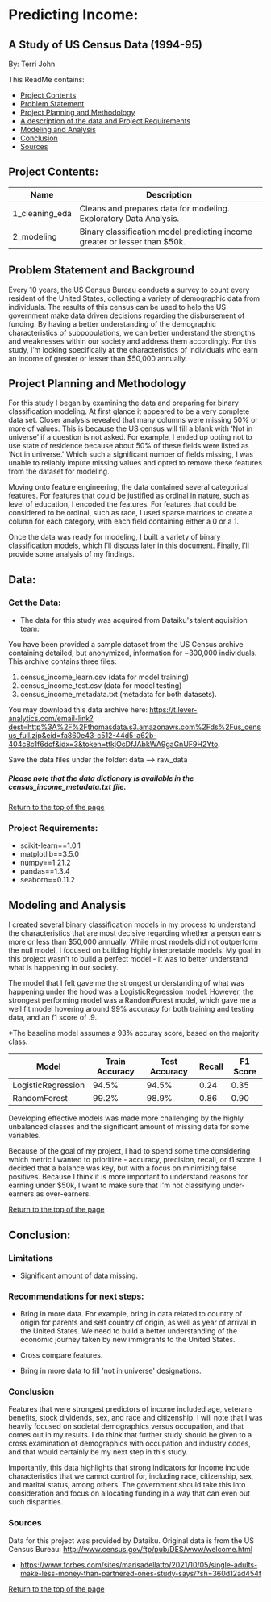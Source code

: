 
# Predicting Income:
## A Study of US Census Data (1994-95)

By: Terri John


<a name="top"></a>This ReadMe contains:

* [Project Contents](#contents)
* [Problem Statement](#problemstatement)
* [Project Planning and Methodology](#planning)
* [A description of the data and Project Requirements](#data)
* [Modeling and Analysis](#model)
* [Conclusion](#conclusion)
* [Sources](#sources)



## <a name="contents"></a>Project Contents:

|Name|Description|
|---|---|
|1_cleaning_eda|Cleans and prepares data for modeling. Exploratory Data Analysis.|
|2_modeling|Binary classification model predicting income greater or lesser than $50k.|

## <a name="problemstatement"></a>Problem Statement and Background

Every 10 years, the US Census Bureau conducts a survey to count every resident of the United States, collecting a variety of demographic data from individuals. The results of this census can be used to help the US government make data driven decisions regarding the disbursement of funding. By having a better understanding of the demographic characteristics of subpopulations, we can better understand the strengths and weaknesses within our society and address them accordingly. For this study, I’m looking specifically at the characteristics of individuals who earn an income of greater or lesser than $50,000 annually.



## <a name="planning"></a>Project Planning and Methodology

For this study I began by examining the data and preparing for binary classification modeling. At first glance it appeared to be a very complete data set. Closer analysis revealed that many columns were missing 50% or more of values. This is because the US census will fill a blank with ‘Not in universe’ if a question is not asked. For example, I ended up opting not to use state of residence because about 50% of these fields were listed as ‘Not in universe.' Which such a significant number of fields missing, I was unable to reliably impute missing values and opted to remove these features from the dataset for modeling.

Moving onto feature engineering, the data contained several categorical features. For features that could be justified as ordinal in nature, such as level of education, I encoded the features. For features that could be considered to be ordinal, such as race, I used sparse matrices to create a column for each category, with each field containing either a 0 or a 1.

Once the data was ready for modeling, I built a variety of binary classification models, which I’ll discuss later in this document. Finally, I’ll provide some analysis of my findings.


## <a name="data"></a>Data:

### Get the Data:
* The data for this study was acquired from Dataiku's talent aquisition team:

You have been provided a sample dataset from the US Census archive containing detailed, but anonymized, information for ~300,000 individuals. This archive contains three files:
1. census_income_learn.csv (data for model training)
2. census_income_test.csv (data for model testing)
3. census_income_metadata.txt (metadata for both datasets).

You may download this data archive here: https://t.lever-analytics.com/email-link?dest=http%3A%2F%2Fthomasdata.s3.amazonaws.com%2Fds%2Fus_census_full.zip&eid=fa860e43-c512-44d5-a62b-404c8c1f6dcf&idx=3&token=ttkjOcDfJAbkWA9gaGnUF9H2Yto.

Save the data files under the folder: data --> raw_data

##### Please note that the data dictionary is available in the census_income_metadata.txt file.

[Return to the top of the page](#top)
### Project Requirements:   

* scikit-learn==1.0.1
* matplotlib==3.5.0
* numpy==1.21.2
* pandas==1.3.4
* seaborn==0.11.2


## <a name="model"></a>Modeling and Analysis
I created several binary classification models in my process to understand the characteristics that are most decisive regarding whether a person earns more or less than $50,000 annually. While most models did not outperform the null model, I focused on building highly interpretable models. My goal in this project wasn't to build a perfect model - it was to better understand what is happening in our society.

 The model that I felt gave me the strongest understanding of what was happening under the hood was a LogisticRegression model. However, the strongest performing model was a RandomForest model, which gave me a well fit model hovering around 99% accuracy for both training and testing data, and an f1 score of .9.

*The baseline model assumes a 93% accuray score, based on the majority class.

|Model|Train Accuracy|Test Accuracy|Recall|F1 Score|
|---|---|---|---|---|
|LogisticRegression|94.5%|94.5%|0.24|0.35|
|RandomForest|99.2%|98.9%|0.86|0.90|


Developing effective models was made more challenging by the highly unbalanced classes and the significant amount of missing data for some variables.

Because of the goal of my project, I had to spend some time considering which metric I wanted to prioritize - accuracy, precision, recall, or f1 score. I decided that a balance was key, but with a focus on minimizing false positives. Because I think it is more important to understand reasons for earning under $50k, I want to make sure that I'm not classifying under-earners as over-earners.

[Return to the top of the page](#top)

## <a name="conclusion"></a>Conclusion:
### Limitations

* Significant amount of data missing.


### Recommendations for next steps:
* Bring in more data. For example, bring in data related to country of origin for parents and self country of origin, as well as year of arrival in the United States. We need to build a better understanding of the economic journey taken by new immigrants to the United States.

* Cross compare features.

* Bring in more data to fill 'not in universe' designations.

### Conclusion

Features that were strongest predictors of income included age, veterans benefits, stock dividends, sex, and race and citizenship. I will note that I was heavily focused on societal demographics versus occupation, and that comes out in my results. I do think that further study should be given to a cross examination of demographics with occupation and industry codes, and that would certainly be my next step in this study.

Importantly, this data highlights that strong indicators for income include characteristics that we cannot control for, including race, citizenship, sex, and marital status, among others. The government should take this into consideration and focus on allocating funding in a way that can even out such disparities.

### <a name="sources"></a>Sources

Data for this project was provided by Dataiku.
Original data is from the US Census Bureau: http://www.census.gov/ftp/pub/DES/www/welcome.html

* https://www.forbes.com/sites/marisadellatto/2021/10/05/single-adults-make-less-money-than-partnered-ones-study-says/?sh=360d12ad454f

[Return to the top of the page](#top)
